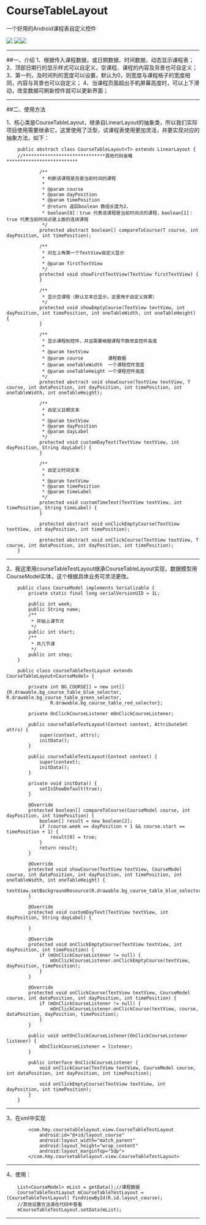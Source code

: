 # CourseTableLayout
一个好用的Android课程表自定义控件

![](https://github.com/HMY314/CourseTableLayout/blob/master/imageCache/course_table.gif)
![](https://github.com/HMY314/CourseTableLayout/blob/master/imageCache/course_table1.png)![](https://github.com/HMY314/CourseTableLayout/blob/master/imageCache/course_table2.png)

----------
##一、介绍
        1、根据传入课程数据，或日期数据、时间数据，动态显示课程表；
        2、顶部日期行的显示样式可以自定义，空课程、课程的内容及背景也可自定义；
        3、第一列，及时间列的宽度可以设置，默认为0，则宽度与课程格子的宽度相同，内容与背景也可以自定义；
        4、当课程页面超出手机屏幕高度时，可以上下滑动，改变数据可刷新控件就可以更新界面；

----------
##二、使用方法

1、核心类是CourseTableLayout<T>，继承自LinearLayout的抽象类，所以我们实际项目使用需要继承它，这里使用了泛型，试课程表使用更加灵活，并要实现对应的抽象方法，如下：

        public abstract class CourseTableLayout<T> extends LinearLayout {
        //******************************其他代码省略**************************

                /**
                 * 判断该课程是否是当前时间的课程
                 *
                 * @param course
                 * @param dayPosition
                 * @param timePosition
                 * @return 返回boolean 数组长度为2，
                 * boolean[0]：true 代表该课程是当前时间点的课程，boolean[1]：true 代表当前时间点是上面的连续课程
                 */
                protected abstract boolean[] compareToCourse(T course, int dayPosition, int timePosition);

                /**
                 * 对左上角第一个TextView自定义显示
                 *
                 * @param firstTextView
                 */
                protected void showFirstTextView(TextView firstTextView) {
                }

                /**
                 * 显示空课程（默认文本已显示，这里用于自定义效果）
                 */
                protected void showEmptyCourse(TextView textView, int dayPosition, int timePosition, int oneTableWidth, int oneTableHeight) {
                }

                /**
                 * 显示课程到控件，并且需要根据课程节数改变控件高度
                 *
                 * @param textView
                 * @param course         课程数据
                 * @param oneTableWidth  一个课程控件宽度
                 * @param oneTableHeight 一个课程控件高度
                 */
                protected abstract void showCourse(TextView textView, T course, int dataPosition, int dayPosition, int timePosition, int oneTableWidth, int oneTableHeight);

                /**
                 * 自定义日期文本
                 *
                 * @param textView
                 * @param dayPosition
                 * @param dayLabel
                 */
                protected void customDayText(TextView textView, int dayPosition, String dayLabel) {
                }

                /**
                 * 自定义时间文本
                 *
                 * @param textView
                 * @param timePosition
                 * @param timeLabel
                 */
                protected void customTimeText(TextView textView, int timePosition, String timeLabel) {
                }

                protected abstract void onClickEmptyCourse(TextView textView, int dayPosition, int timePosition);

                protected abstract void onClickCourse(TextView textView, T course, int dataPosition, int dayPosition, int timePosition);
        }

----------
2、我这里用courseTableTestLayout继承CourseTableLayout实现，数据模型用CourseModel实体，这个根据具体业务可灵活更改。

        public class CourseModel implements Serializable {
            private static final long serialVersionUID = 1L;

            public int week;
            public String name;
            /**
             * 开始上课节次
             */
            public int start;
            /**
             * 共几节课
             */
            public int step;
        }

        public class courseTableTestLayout extends CourseTableLayout<CourseModel> {

            private int BG_COURSE[] = new int[]{R.drawable.bg_course_table_blue_selector, R.drawable.bg_course_table_green_selector,
                    R.drawable.bg_course_table_red_selector};

            private OnClickCourseListener mOnClickCourseListener;

            public courseTableTestLayout(Context context, AttributeSet attrs) {
                super(context, attrs);
                initData();
            }

            public courseTableTestLayout(Context context) {
                super(context);
                initData();
            }

            private void initData() {
                setIsShowDefault(true);
            }

            @Override
            protected boolean[] compareToCourse(CourseModel course, int dayPosition, int timePosition) {
                boolean[] result = new boolean[2];
                if (course.week == dayPosition + 1 && course.start == timePosition + 1) {
                    result[0] = true;
                }
                return result;
            }

            @Override
            protected void showCourse(TextView textView, CourseModel course, int dataPosition, int dayPosition, int timePosition, int oneTableWidth, int oneTableHeight) {
                textView.setBackgroundResource(R.drawable.bg_course_table_blue_selector);
            }

            @Override
            protected void customDayText(TextView textView, int dayPosition, String dayLabel) {

            }

            @Override
            protected void onClickEmptyCourse(TextView textView, int dayPosition, int timePosition) {
                if (mOnClickCourseListener != null) {
                    mOnClickCourseListener.onClickEmptyCourse(textView, dayPosition, timePosition);
                }
            }

            @Override
            protected void onClickCourse(TextView textView, CourseModel course, int dataPosition, int dayPosition, int timePosition) {
                if (mOnClickCourseListener != null) {
                    mOnClickCourseListener.onClickCourse(textView, course, dataPosition, dayPosition, timePosition);
                }
            }

            public void setOnClickCourseListener(OnClickCourseListener listener) {
                mOnClickCourseListener = listener;
            }

            public interface OnClickCourseListener {
                void onClickCourse(TextView textView, CourseModel course, int dataPosition, int dayPosition, int timePosition);

                void onClickEmptyCourse(TextView textView, int dayPosition, int timePosition);
            }
        }

----------
3、在xml中实现

            <com.hmy.coursetablelayout.view.CourseTableTestLayout
                android:id="@+id/layout_course"
                android:layout_width="match_parent"
                android:layout_height="wrap_content"
                android:layout_marginTop="5dp">
            </com.hmy.coursetablelayout.view.CourseTableTestLayout>

----------
4、使用：

        List<CourseModel> mList = getData();//课程数据
        CourseTableTestLayout mCourseTableTestLayout = (CourseTableTestLayout) findViewById(R.id.layout_course);
        //其他设置方法请在代码中查看
        mCourseTableTestLayout.setData(mList);

----------